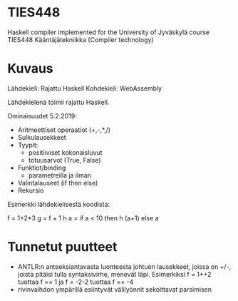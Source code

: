 # TIES448

Haskell compiler implemented for the University of Jyväskylä course TIES448 Kääntäjätekniikka (Compiler technology)


Kuvaus
===========
Lähdekieli: Rajattu Haskell
Kohdekieli: WebAssembly

Lähdekielenä toimii rajattu Haskell.

Ominaisuudet 5.2.2019:
- Aritmeettiset operaatiot (+,-,*,/)
- Sulkulausekkeet
- Tyypit: 
  * positiiviset kokonaisluvut
  * totuusarvot (True, False)
- Funktiot/binding
  * parametreilla ja ilman
- Valintalauseet (if then else)
- Rekursio

Esimerkki lähdekielisestä koodista:

f = 1+2*3
g = f + 1
h a = if a < 10 then h (a+1) else a 


Tunnetut puutteet
===========
- ANTLR:n anteeksiantavasta luonteesta johtuen lausekkeet, joissa on +/-, joista pitäisi tulla syntaksivirhe, menevät läpi. Esimerkiksi f = 1++2 tuottaa f == 1 ja f = -2-2 tuottaa f == -4
- rivinvaihdon ympärillä esiintyvät välilyönnit sekoittavat parsimisen
